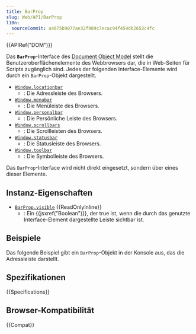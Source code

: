 ```yaml
---
title: BarProp
slug: Web/API/BarProp
l10n:
  sourceCommit: a4675b9077ae32f989c7ecac94f454db2653c4fc
---
```


{{APIRef("DOM")}}

Das **`BarProp`**-Interface des [Document Object Model](/de/docs/Web/API/Document_Object_Model) stellt die Benutzeroberflächenelemente des Webbrowsers dar, die in Web-Seiten für Scripts zugänglich sind. Jedes der folgenden Interface-Elemente wird durch ein `BarProp`-Objekt dargestellt.

- [`Window.locationbar`](/de/docs/Web/API/Window/locationbar)
  - : Die Adressleiste des Browsers.
- [`Window.menubar`](/de/docs/Web/API/Window/menubar)
  - : Die Menüleiste des Browsers.
- [`Window.personalbar`](/de/docs/Web/API/Window/personalbar)
  - : Die Persönliche Leiste des Browsers.
- [`Window.scrollbars`](/de/docs/Web/API/Window/scrollbars)
  - : Die Scrollleisten des Browsers.
- [`Window.statusbar`](/de/docs/Web/API/Window/statusbar)
  - : Die Statusleiste des Browsers.
- [`Window.toolbar`](/de/docs/Web/API/Window/toolbar)
  - : Die Symbolleiste des Browsers.

Das `BarProp`-Interface wird nicht direkt eingesetzt, sondern über eines dieser Elemente.

## Instanz-Eigenschaften

- [`BarProp.visible`](/de/docs/Web/API/BarProp/visible) {{ReadOnlyInline}}
  - : Ein {{jsxref("Boolean")}}, der true ist, wenn die durch das genutzte Interface-Element dargestellte Leiste sichtbar ist.

## Beispiele

Das folgende Beispiel gibt ein `BarProp`-Objekt in der Konsole aus, das die Adressleiste darstellt.

## Spezifikationen

{{Specifications}}

## Browser-Kompatibilität

{{Compat}}
